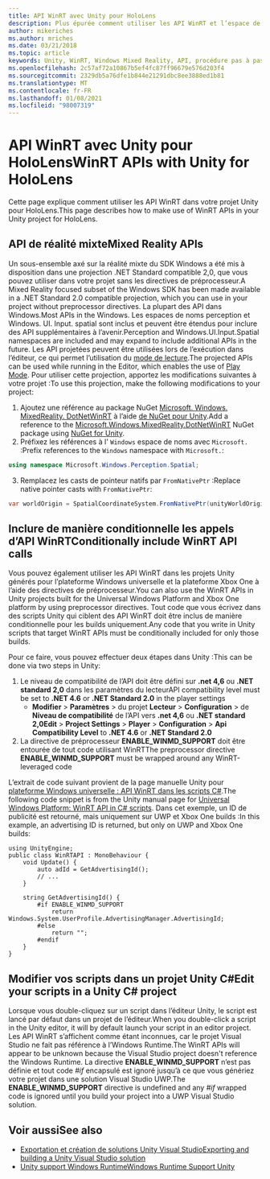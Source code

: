 ```yaml
---
title: API WinRT avec Unity pour HoloLens
description: Plus épurée comment utiliser les API WinRT et l’espace de noms Windows dans vos projets de réalité mixte Unity pour HoloLens.
author: mikeriches
ms.author: mriches
ms.date: 03/21/2018
ms.topic: article
keywords: Unity, WinRT, Windows Mixed Reality, API, procédure pas à pas, casque de réalité mixte, casque de réalité mixte, casque de réalité virtuelle, API de réalité mixte
ms.openlocfilehash: 2c57af72a10867b5ef4fc87ff96679e576d203f4
ms.sourcegitcommit: 2329db5a76dfe1b844e21291dbc8ee3888ed1b81
ms.translationtype: MT
ms.contentlocale: fr-FR
ms.lasthandoff: 01/08/2021
ms.locfileid: "98007319"
---
```

# <a name="winrt-apis-with-unity-for-hololens"></a><span data-ttu-id="01e21-104">API WinRT avec Unity pour HoloLens</span><span class="sxs-lookup"><span data-stu-id="01e21-104">WinRT APIs with Unity for HoloLens</span></span>

<span data-ttu-id="01e21-105">Cette page explique comment utiliser les API WinRT dans votre projet Unity pour HoloLens.</span><span class="sxs-lookup"><span data-stu-id="01e21-105">This page describes how to make use of WinRT APIs in your Unity project for HoloLens.</span></span>

## <a name="mixed-reality-apis"></a><span data-ttu-id="01e21-106">API de réalité mixte</span><span class="sxs-lookup"><span data-stu-id="01e21-106">Mixed Reality APIs</span></span>

<span data-ttu-id="01e21-107">Un sous-ensemble axé sur la réalité mixte du SDK Windows a été mis à disposition dans une projection .NET Standard compatible 2,0, que vous pouvez utiliser dans votre projet sans les directives de préprocesseur.</span><span class="sxs-lookup"><span data-stu-id="01e21-107">A Mixed Reality focused subset of the Windows SDK has been made available in a .NET Standard 2.0 compatible projection, which you can use in your project without preprocessor directives.</span></span> <span data-ttu-id="01e21-108">La plupart des API dans Windows.</span><span class="sxs-lookup"><span data-stu-id="01e21-108">Most APIs in the Windows.</span></span> <span data-ttu-id="01e21-109">Les espaces de noms perception et Windows. UI. Input. spatial sont inclus et peuvent être étendus pour inclure des API supplémentaires à l’avenir.</span><span class="sxs-lookup"><span data-stu-id="01e21-109">Perception and Windows.UI.Input.Spatial namespaces are included and may expand to include additional APIs in the future.</span></span> <span data-ttu-id="01e21-110">Les API projetées peuvent être utilisées lors de l’exécution dans l’éditeur, ce qui permet l’utilisation du [mode de lecture](https://docs.microsoft.com//windows/mixed-reality/unity-play-mode).</span><span class="sxs-lookup"><span data-stu-id="01e21-110">The projected APIs can be used while running in the Editor, which enables the use of [Play Mode](https://docs.microsoft.com//windows/mixed-reality/unity-play-mode).</span></span> <span data-ttu-id="01e21-111">Pour utiliser cette projection, apportez les modifications suivantes à votre projet :</span><span class="sxs-lookup"><span data-stu-id="01e21-111">To use this projection, make the following modifications to your project:</span></span>

1) <span data-ttu-id="01e21-112">Ajoutez une référence au package NuGet [Microsoft. Windows. MixedReality. DotNetWinRT](https://www.nuget.org/packages/Microsoft.Windows.MixedReality.DotNetWinRT) à l’aide [de NuGet pour Unity](https://github.com/GlitchEnzo/NuGetForUnity).</span><span class="sxs-lookup"><span data-stu-id="01e21-112">Add a reference to the [Microsoft.Windows.MixedReality.DotNetWinRT](https://www.nuget.org/packages/Microsoft.Windows.MixedReality.DotNetWinRT) NuGet package using [NuGet for Unity](https://github.com/GlitchEnzo/NuGetForUnity).</span></span>
2) <span data-ttu-id="01e21-113">Préfixez les références à l' `Windows` espace de noms avec `Microsoft.` :</span><span class="sxs-lookup"><span data-stu-id="01e21-113">Prefix references to the `Windows` namespace with `Microsoft.`:</span></span>
```cs
using namespace Microsoft.Windows.Perception.Spatial;
```
3) <span data-ttu-id="01e21-114">Remplacez les casts de pointeur natifs par `FromNativePtr` :</span><span class="sxs-lookup"><span data-stu-id="01e21-114">Replace native pointer casts with `FromNativePtr`:</span></span>
```cs
var worldOrigin = SpatialCoordinateSystem.FromNativePtr(unityWorldOriginPtr);
```

## <a name="conditionally-include-winrt-api-calls"></a><span data-ttu-id="01e21-115">Inclure de manière conditionnelle les appels d’API WinRT</span><span class="sxs-lookup"><span data-stu-id="01e21-115">Conditionally include WinRT API calls</span></span>

<span data-ttu-id="01e21-116">Vous pouvez également utiliser les API WinRT dans les projets Unity générés pour l’plateforme Windows universelle et la plateforme Xbox One à l’aide des directives de préprocesseur.</span><span class="sxs-lookup"><span data-stu-id="01e21-116">You can also use the WinRT APIs in Unity projects built for the Universal Windows Platform and Xbox One platform by using preprocessor directives.</span></span> <span data-ttu-id="01e21-117">Tout code que vous écrivez dans des scripts Unity qui ciblent des API WinRT doit être inclus de manière conditionnelle pour les builds uniquement.</span><span class="sxs-lookup"><span data-stu-id="01e21-117">Any code that you write in Unity scripts that target WinRT APIs must be conditionally included for only those builds.</span></span> 

<span data-ttu-id="01e21-118">Pour ce faire, vous pouvez effectuer deux étapes dans Unity :</span><span class="sxs-lookup"><span data-stu-id="01e21-118">This can be done via two steps in Unity:</span></span>
1) <span data-ttu-id="01e21-119">Le niveau de compatibilité de l’API doit être défini sur **.net 4,6** ou **.NET standard 2,0** dans les paramètres du lecteur</span><span class="sxs-lookup"><span data-stu-id="01e21-119">API compatibility level must be set to **.NET 4.6** or **.NET Standard 2.0** in the player settings</span></span>
    - <span data-ttu-id="01e21-120">**Modifier**  >  **Paramètres**  >  du projet **Lecteur**  >  **Configuration**  >  de **Niveau de compatibilité** de l’API vers **.net 4,6** ou **.NET standard 2,0**</span><span class="sxs-lookup"><span data-stu-id="01e21-120">**Edit** > **Project Settings** > **Player** > **Configuration** > **Api Compatibility Level** to **.NET 4.6** or **.NET Standard 2.0**</span></span>
2) <span data-ttu-id="01e21-121">La directive de préprocesseur **ENABLE_WINMD_SUPPORT** doit être entourée de tout code utilisant WinRT</span><span class="sxs-lookup"><span data-stu-id="01e21-121">The preprocessor directive **ENABLE_WINMD_SUPPORT** must be wrapped around any WinRT-leveraged code</span></span>

<span data-ttu-id="01e21-122">L’extrait de code suivant provient de la page manuelle Unity pour [plateforme Windows universelle : API WinRT dans les scripts C#](https://docs.unity3d.com/Manual/windowsstore-scripts.html).</span><span class="sxs-lookup"><span data-stu-id="01e21-122">The following code snippet is from the Unity manual page for [Universal Windows Platform: WinRT API in C# scripts](https://docs.unity3d.com/Manual/windowsstore-scripts.html).</span></span> <span data-ttu-id="01e21-123">Dans cet exemple, un ID de publicité est retourné, mais uniquement sur UWP et Xbox One builds :</span><span class="sxs-lookup"><span data-stu-id="01e21-123">In this example, an advertising ID is returned, but only on UWP and Xbox One builds:</span></span>

```
using UnityEngine;
public class WinRTAPI : MonoBehaviour {
    void Update() {
        auto adId = GetAdvertisingId();
        // ...
    }

    string GetAdvertisingId() {
        #if ENABLE_WINMD_SUPPORT
            return Windows.System.UserProfile.AdvertisingManager.AdvertisingId;
        #else
            return "";
        #endif
    }
}
```

## <a name="edit-your-scripts-in-a-unity-c-project"></a><span data-ttu-id="01e21-124">Modifier vos scripts dans un projet Unity C#</span><span class="sxs-lookup"><span data-stu-id="01e21-124">Edit your scripts in a Unity C# project</span></span>

<span data-ttu-id="01e21-125">Lorsque vous double-cliquez sur un script dans l’éditeur Unity, le script est lancé par défaut dans un projet de l’éditeur.</span><span class="sxs-lookup"><span data-stu-id="01e21-125">When you double-click a script in the Unity editor, it will by default launch your script in an editor project.</span></span> <span data-ttu-id="01e21-126">Les API WinRT s’affichent comme étant inconnues, car le projet Visual Studio ne fait pas référence à l’Windows Runtime.</span><span class="sxs-lookup"><span data-stu-id="01e21-126">The WinRT APIs will appear to be unknown because the Visual Studio project doesn't reference the Windows Runtime.</span></span> <span data-ttu-id="01e21-127">La directive **ENABLE_WINMD_SUPPORT** n’est pas définie et tout code *#if* encapsulé est ignoré jusqu’à ce que vous génériez votre projet dans une solution Visual Studio UWP.</span><span class="sxs-lookup"><span data-stu-id="01e21-127">The **ENABLE_WINMD_SUPPORT** directive is undefined and any *#if* wrapped code is ignored until you build your project into a UWP Visual Studio solution.</span></span>

## <a name="see-also"></a><span data-ttu-id="01e21-128">Voir aussi</span><span class="sxs-lookup"><span data-stu-id="01e21-128">See also</span></span>
* [<span data-ttu-id="01e21-129">Exportation et création de solutions Unity Visual Studio</span><span class="sxs-lookup"><span data-stu-id="01e21-129">Exporting and building a Unity Visual Studio solution</span></span>](exporting-and-building-a-unity-visual-studio-solution.md)
* [<span data-ttu-id="01e21-130">Unity support Windows Runtime</span><span class="sxs-lookup"><span data-stu-id="01e21-130">Windows Runtime Support Unity</span></span>](https://docs.unity3d.com/Manual/IL2CPP-WindowsRuntimeSupport.html)
